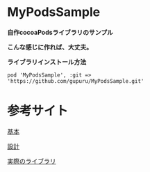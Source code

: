 # MyPodsSample

**自作cocoaPodsライブラリのサンプル**

**こんな感じに作れば、大丈夫。**

**ライブラリインストール方法**

```
pod 'MyPodsSample', :git => 'https://github.com/gupuru/MyPodsSample.git'
```


# 参考サイト
 [基本](http://dev.classmethod.jp/smartphone/iphone/cocoapods/
 "基本")

 [設計](http://qiita.com/somtd/items/9386e2185adfff4c54bc
"設計")

[実際のライブラリ](https://github.com/vikmeup/SCLAlertView-Swift
"実際のライブラリ")
